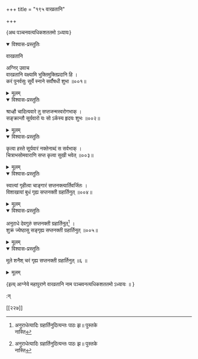 +++
title = "१९५ वारव्रतानि"

+++

\{अथ पञ्चनवत्यधिकशततमो ऽध्यायः\}


<details open><summary>विश्वास-प्रस्तुतिः</summary>

वारव्रतानि  
    
अग्निर् उवाच  
वारव्रतानि वक्ष्यामि भुक्तिमुक्तिप्रदानि हि ।  
करं पुनर्वसुः सूर्ये स्नाने सर्वौषधी शुभा   ॥००१॥
</details>

<details><summary>मूलम्</summary>

वारव्रतानि  
    
अग्निर् उवाच  
वारव्रतानि वक्ष्यामि भुक्तिमुक्तिप्रदानि हि ।  
करं पुनर्वसुः सूर्ये स्नाने सर्वौषधी शुभा   ॥००१॥
</details>  

<details open><summary>विश्वास-प्रस्तुतिः</summary>

श्राध्हौ चादित्यवारे तु सप्तजन्मस्वरोगभाक् ।  
सङ्क्रान्तौ सूर्यवारो यः सो ऽर्कस्य हृदयः शुभः   ॥००२॥
</details>

<details><summary>मूलम्</summary>

श्राध्हौ चादित्यवारे तु सप्तजन्मस्वरोगभाक् ।  
सङ्क्रान्तौ सूर्यवारो यः सो ऽर्कस्य हृदयः शुभः   ॥००२॥
</details>  

<details open><summary>विश्वास-प्रस्तुतिः</summary>

कृत्वा हस्ते सूर्यवारं नक्तेनाब्दं स सर्वभाक्   ।  
चित्राभसोमवाराणि सप्त कृत्वा सुखी भवेत् ॥००३॥
</details>

<details><summary>मूलम्</summary>

कृत्वा हस्ते सूर्यवारं नक्तेनाब्दं स सर्वभाक्   ।  
चित्राभसोमवाराणि सप्त कृत्वा सुखी भवेत् ॥००३॥
</details>  

<details open><summary>विश्वास-प्रस्तुतिः</summary>

स्वात्यां गृहीत्वा चाङ्गारं सप्तनक्त्यार्तिवर्जितः   ।  
विशाखायां बुधं गृह्य सप्तनक्ती ग्रहार्तिनुत्   ॥००४॥
</details>

<details><summary>मूलम्</summary>

स्वात्यां गृहीत्वा चाङ्गारं सप्तनक्त्यार्तिवर्जितः   ।  
विशाखायां बुधं गृह्य सप्तनक्ती ग्रहार्तिनुत्   ॥००४॥
</details>  

<details open><summary>विश्वास-प्रस्तुतिः</summary>

अनुराधे देवगुरुं सप्तनक्ती ग्रहार्तिनुत्[^१] ।  
शुक्रं ज्येष्ठासु सङ्गृह्य सप्तनक्ती ग्रहार्तिनुत्   ॥००५॥
</details>

<details><summary>मूलम्</summary>

अनुराधे देवगुरुं सप्तनक्ती ग्रहार्तिनुत्[^१] ।  
शुक्रं ज्येष्ठासु सङ्गृह्य सप्तनक्ती ग्रहार्तिनुत्   ॥००५॥
</details>  

<details open><summary>विश्वास-प्रस्तुतिः</summary>

मूले शनैश् चरं गृह्य सप्तनक्ती ग्रहार्तिनुत् ॥६   ॥
</details>

<details><summary>मूलम्</summary>

मूले शनैश् चरं गृह्य सप्तनक्ती ग्रहार्तिनुत् ॥६   ॥
</details>  
    
\{इत्य् आग्नेये महापुराणे वारव्रतानि नाम पञ्चवनत्यधिकशततमो ऽध्यायः ॥  }
    
:न्  
    
[^१]: अनुराधेत्यादिः ग्रहार्तिनुदित्यन्तः पाठः झ॥ पुस्तके  
नास्ति  

[[२२७]]
    